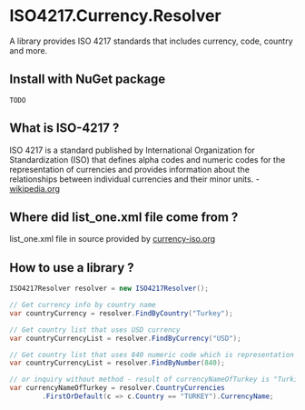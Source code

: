 # ISO4217.Currency.Resolver

A library provides ISO 4217 standards that includes currency, code, country and more.

## Install with NuGet package

```
TODO
```

## What is ISO-4217 ?

ISO 4217 is a standard published by International Organization for Standardization (ISO) that defines alpha codes and numeric codes for the representation of currencies and provides information about the relationships between individual currencies and their minor units. - [wikipedia.org](https://en.wikipedia.org/wiki/ISO_4217)

## Where did list_one.xml file come from ?

list_one.xml file in source provided by [currency-iso.org](https://www.currency-iso.org/dam/downloads/lists/list_one.xml) 

## How to use a library ?

``` csharp
ISO4217Resolver resolver = new ISO4217Resolver();

// Get currency info by country name
var countryCurrency = resolver.FindByCountry("Turkey"); 

// Get country list that uses USD currency
var countryCurrencyList = resolver.FindByCurrency("USD");

// Get country list that uses 840 numeric code which is representation of USD
var countryCurrencyList = resolver.FindByNumber(840);

// or inquiry without method - result of currencyNameOfTurkey is "Turkish Lira"
var currencyNameOfTurkey = resolver.CountryCurrencies
        .FirstOrDefault(c => c.Country == "TURKEY").CurrencyName;
```
